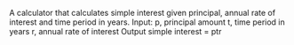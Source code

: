 A calculator that calculates simple interest given principal, annual rate of interest and time period in years.
Input:
   p, principal amount 
   t, time period in years 
   r, annual rate of interest 
Output 
   simple interest = ptr
